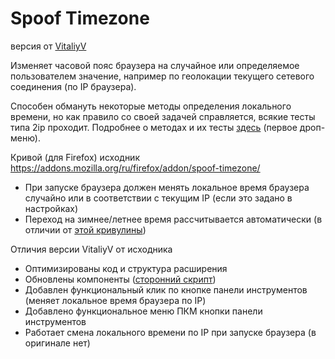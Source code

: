 # Spoof Timezone
версия от <a href="https://github.com/VitaliyVstyle/VitaliyVstyle.github.io/tree/master/files/temp" target="_blank">VitaliyV</a>

Изменяет часовой пояс браузера на случайное или определяемое пользователем значение, например по геолокации текущего сетевого соединения (по IP браузера).

Способен обмануть некоторые методы определения локального времени, но как правило со своей задачей справляется, всякие тесты типа 2ip проходит. Подробнее о методах и их тесты <a href="https://webbrowsertools.com/timezone/" target="_blank">здесь</a> (первое дроп-меню).

Кривой (для Firefox) исходник  
<a href="https://addons.mozilla.org/ru/firefox/addon/spoof-timezone/" target="_blank">https://addons.mozilla.org/ru/firefox/addon/spoof-timezone/</a>

* При запуске браузера должен менять локальное время браузера случайно или в соответствии с текущим IP (если это задано в настройках)  
* Переход на зимнее/летнее время рассчитывается автоматически (в отличии от <a href="https://addons.mozilla.org/ru/firefox/addon/change-timezone-time-shift/" target="_blank">этой кривулины</a>)

Отличия версии VitaliyV от исходника
* Оптимизированы код и структура расширения
* Обновлены компоненты (<a href="https://github.com/moment/moment" target="_blank">сторонний скрипт</a>)
* Добавлен функциональный клик по кнопке панели инструментов (меняет локальное время браузера по IP)
* Добавлено функциональное меню ПКМ кнопки панели инструментов
* Работает смена локального времени по IP при запуске браузера (в оригинале нет)
